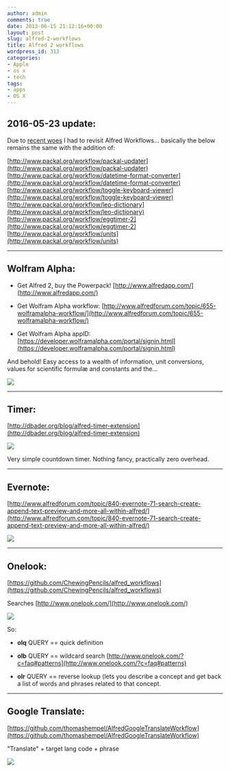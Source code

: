 ```yaml
---
author: admin
comments: true
date: 2013-06-15 21:12:16+00:00
layout: post
slug: alfred-2-workflows
title: Alfred 2 workflows
wordpress_id: 313
categories:
- Apple
- os x
- tech
tags:
- apps
- OS X
---
```


## 2016-05-23 update:


Due to [recent woes](http://stephen.yearl.us/fsked-home-el-capitan-home-directory/) I had to revisit Alfred Workflows... basically the below remains the same with the addition of:

[http://www.packal.org/workflow/packal-updater](http://www.packal.org/workflow/packal-updater)
[http://www.packal.org/workflow/datetime-format-converter](http://www.packal.org/workflow/datetime-format-converter)
[http://www.packal.org/workflow/toggle-keyboard-viewer](http://www.packal.org/workflow/toggle-keyboard-viewer)
[http://www.packal.org/workflow/leo-dictionary](http://www.packal.org/workflow/leo-dictionary)
[http://www.packal.org/workflow/eggtimer-2](http://www.packal.org/workflow/eggtimer-2)
[http://www.packal.org/workflow/units](http://www.packal.org/workflow/units)



* * *





## Wolfram Alpha:






 	
  * Get Alfred 2, buy the Powerpack! [http://www.alfredapp.com/](http://www.alfredapp.com/)

 	
  * Get Wolfram Alpha workflow: [http://www.alfredforum.com/topic/655-wolframalpha-workflow/](http://www.alfredforum.com/topic/655-wolframalpha-workflow/)

 	
  * Get Wolfram Alpha appID: [https://developer.wolframalpha.com/portal/signin.html](https://developer.wolframalpha.com/portal/signin.html)


And behold! Easy access to a wealth of information, unit conversions, values for scientific formulæ and constants and the...

![](http://stephen.yearl.us/wp-content/uploads/2013/07/wpid-Screen-Shot-2013-07-08-at-17.06.02-5.png)



* * *





## Timer:


[http://dbader.org/blog/alfred-timer-extension](http://dbader.org/blog/alfred-timer-extension)

![](http://stephen.yearl.us/wp-content/uploads/2013/07/wpid-alfred-timer1.png)

Very simple countdown timer. Nothing fancy, practically zero overhead.



* * *





## Evernote:




[http://www.alfredforum.com/topic/840-evernote-71-search-create-append-text-preview-and-more-all-within-alfred/](http://www.alfredforum.com/topic/840-evernote-71-search-create-append-text-preview-and-more-all-within-alfred/)

![](http://stephen.yearl.us/wp-content/uploads/2013/07/wpid-Screen-Shot-2013-07-08-at-21.07.09-1.png)



* * *





## Onelook:


[https://github.com/ChewingPencils/alfred_workflows](https://github.com/ChewingPencils/alfred_workflows)

Searches [http://www.onelook.com/](http://www.onelook.com/)

![](http://stephen.yearl.us/wp-content/uploads/2013/07/wpid-Screen-Shot-2013-07-08-at-21.35.39-31.png)

So:



 	
  * **olq** QUERY == quick definition

 	
  * **olb** QUERY == wildcard search [http://www.onelook.com/?c=faq#patterns](http://www.onelook.com/?c=faq#patterns)

 	
  * **olr** QUERY == reverse lookup (lets you describe a concept and get back a list of words and phrases related to that concept.





* * *





## Google Translate:


[https://github.com/thomashempel/AlfredGoogleTranslateWorkflow](https://github.com/thomashempel/AlfredGoogleTranslateWorkflow)



"Translate" + target lang code + phrase

![](http://stephen.yearl.us/wp-content/uploads/2013/07/wpid-Screen-Shot-2013-07-08-at-22.03.06-.png)




